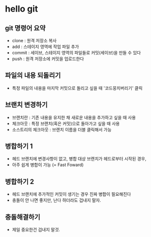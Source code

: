 # hello git

## git 명령어 요약

- clone : 원격 저장소 복사
- add : 스테이지 영역에 작업 파일 추가
- commit : 세이브,  스테이지 영역의 파일들로 커밋(세이브)을 만들 수 있다
- push : 원격 저장소에 커밋을 업로드한다 


## 파일의 내용 되돌리기
- 특정 파일의 내용을 마지막 커밋으로 돌리고 싶을 때 '코드뭉치버리기' 클릭

## 브랜치 변경하기 

- 브랜치란 : 기존 내용을 유지한 채 새로운 내용을 추가하고 싶을 때 사용
- 체크아웃 : 특정 브랜치(혹은 커밋)으로 돌아가고 싶을 때 사용 
- 소스트리의 체크아웃 : 브랜치 이름을 더블 클릭해서 가능 

## 병합하기 1 

- 헤드 브랜치에 변경사항이 없고, 병합 대상 브랜치가 헤드로부터 시작된 경우,
- 아주 쉽게 병합이 가능 (= Fast Foward)

## 병합하기 2 

- 헤드 브랜치에 추가적인 커밋이 생기는 경우 진짜 병합이 필요해진다
- 충돌이 안 나면 좋지만, 난다 하더라도 겁내지 말자. 

## 충돌해결하기

- 제일 중요한건 겁내지 말것.